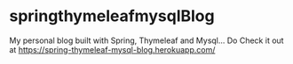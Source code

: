 # springthymeleafmysqlBlog
My personal blog built with Spring, Thymeleaf and Mysql... Do Check it out at https://spring-thymeleaf-mysql-blog.herokuapp.com/
